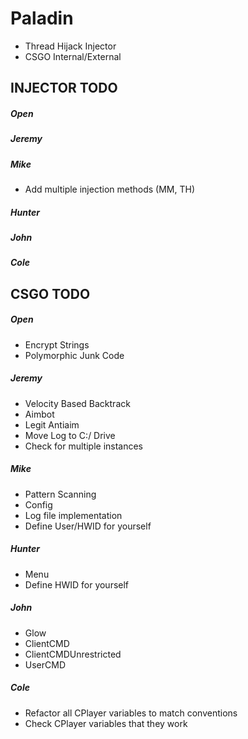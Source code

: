# Paladin
- Thread Hijack Injector
- CSGO Internal/External

## INJECTOR TODO
##### Open
##### Jeremy
##### Mike
- Add multiple injection methods (MM, TH)
##### Hunter
##### John
##### Cole

## CSGO TODO
##### Open
- Encrypt Strings
- Polymorphic Junk Code
##### Jeremy
- Velocity Based Backtrack
- Aimbot
- Legit Antiaim
- Move Log to C:/ Drive
- Check for multiple instances
##### Mike
- Pattern Scanning
- Config
- Log file implementation
- Define User/HWID for yourself
##### Hunter
- Menu
- Define HWID for yourself
##### John
- Glow
- ClientCMD
- ClientCMDUnrestricted
- UserCMD
##### Cole
- Refactor all CPlayer variables to match conventions
- Check CPlayer variables that they work
